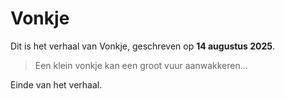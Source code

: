﻿# Vonkje

Dit is het verhaal van Vonkje, geschreven op **14 augustus 2025**.

> Een klein vonkje kan een groot vuur aanwakkeren...

Einde van het verhaal.
